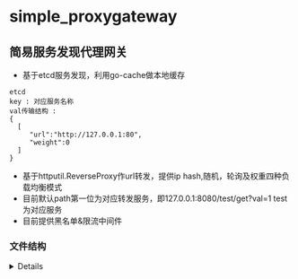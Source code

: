 # simple_proxygateway
## 简易服务发现代理网关

* 基于etcd服务发现，利用go-cache做本地缓存

````
etcd
key : 对应服务名称
val传输结构 :
{
  [
     "url":"http://127.0.0.1:80",
     "weight":0
  ]
}
````
* 基于httputil.ReverseProxy作url转发，提供ip hash,随机，轮询及权重四种负载均衡模式
* 目前默认path第一位为对应转发服务，即127.0.0.1:8080/test/get?val=1  test为对应服务
* 目前提供黑名单&限流中间件

### 文件结构
<details>
<pre><code>
├── main.go 程序入口
│
├── logger  本地日志记录相关
│
├── config  配置模型相关
│
├── etcd  基于etcd服务发现等逻辑
│
├── transmit  转发部分逻辑
│     └── middleware 转发中间件
│
└── output  日志输出相关
</code></pre>
</details>